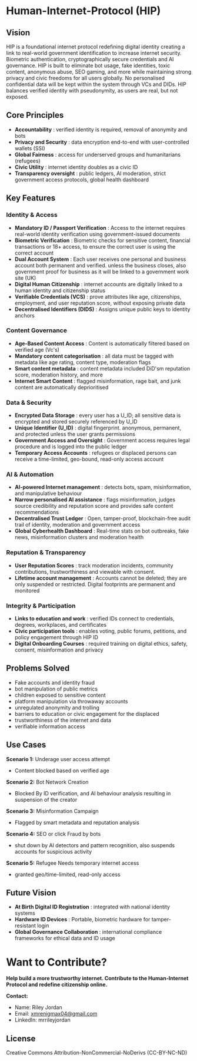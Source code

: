 # Human-Internet-Protocol (HIP)

## Vision
HIP is a foundational internet protocol redefining digital identity creating a link to real-world government identification to increase internet security. Biometric authentication, cryptographically secure credentials and AI governance. HIP is built to eliminate bot usage, fake identities, toxic content, anonymous abuse, SEO gaming, and more while maintaining strong privacy and civic freedoms for all users globally. No personalised confidential data will be kept within the system through VCs and DIDs. HIP balances verified identity with pseudonymity, as users are real, but not exposed.

## Core Principles 
- **Accountability**
 : verified identity is required, removal of anonymity and bots
- **Privacy and Security**
 : data encryption end-to-end with user-controlled wallets (SSI)
- **Global Fairness**
 : access for underserved groups and humanitarians (refugees)
- **Civic Utility**
 : internet identity doubles as a civic ID
- **Transparency oversight**
 : public ledgers, AI moderation, strict government access protocols, global health dashboard

## Key Features
### Identity & Access
- **Mandatory ID / Passport Verification**
 : Access to the internet requires real-world identity verification using government-issued documents
- **Biometric Verification**
 : Biometric checks for sensitive content, financial transactions or 18+ access, to ensure the correct user is using the correct account
- **Dual Account System**
 : Each user receives one personal and business account both permanent and verified. unless the business closes, also government proof for business as it will be linked to a government work site (UK) 
- **Digital Human Citizenship**
 : internet accounts are digitally linked to a human identity and citizenship status
- **Verifiable Credentials (VCS)**
 : prove attributes like age, citizenships, employment, and user reputation score, without exposing private data
- **Decentralised Identifiers (DIDS)**
 : Assigns unique public keys to identity anchors

### Content Governance
- **Age-Based Content Access**
 : Content is automatically filtered based on verified age (Vc's)
- **Mandatory content categorisation**
 : all data must be tagged with metadata like age rating, content type, moderation flags
- **Smart content metadata**
 : content metadata included DiD'sm reputation score, moderation history, and more
- **Internet Smart Content**
 : flagged misinformation, rage bait, and junk content are automatically deprioritised

### Data & Security
- **Encrypted Data Storage**
 : every user has a U_ID; all sensitive data is encrypted and stored securely referenced by U_ID
- **Unique Identifier (U_ID)**
 : digital fingerprint. anonymous, permanent, and protected unless the user grants permissions
- **Government Access and Oversight**
 : Government access requires legal procedure and is logged into the public ledger
- **Temporary Access Accounts**
 : refugees or displaced persons can receive a time-limited, geo-bound, read-only access account

### AI & Automation
- **AI-powered Internet management**
 : detects bots, spam, misinformation, and manipulative behaviour
- **Narrow personalised AI assistance**
 : flags misinformation, judges source credibility and reputation score and provides safe content recommendations
- **Decentralised Trust Ledger**
 : Open, tamper-proof, blockchain-free audit trail of identity, moderation and government access
- **Global Cyberhealth Dashboard**
 : Real-time stats on bot outbreaks, fake news, misinformation clusters and moderation health

### Reputation & Transparency
- **User Reputation Scores**
 : track moderation incidents, community contributions, trustworthiness and viewable with consent.
- **Lifetime account management**
 : Accounts cannot be deleted; they are only suspended or restricted. Digital footprints are permanent and monitored

### Integrity & Participation
- **Links to education and work**
 : verified IDs connect to credentials, degrees, workplaces, and certificates
- **Civic participation tools**
 : enables voting, public forums, petitions, and policy engagement through HIP ID
- **Digital Onboarding Courses**
 : required training on digital ethics, safety, consent, misinformation and privacy

## Problems Solved
- Fake accounts and identity fraud
- bot manipulation of public metrics
- children exposed to sensitive content
- platform manipulation via throwaway accounts
- unregulated anonymity and trolling
- barriers to education or civic engagement for the displaced
- trustworthiness of the internet and data
- verifiable information access

## Use Cases
**Scenario 1:** Underage user access attempt
- Content blocked based on verified age

**Scenario 2:** Bot Network Creation
- Blocked By ID verification, and AI behaviour analysis resulting in suspension of the creator

**Scenario 3:** Misinformation Campaign
- Flagged by smart metadata and reputation analysis

**Scenario 4:** SEO or click Fraud by bots
- shut down by AI detectors and pattern recognition, also suspends accounts for suspicious activity

**Scenario 5:** Refugee Needs temporary internet access
- granted geo/time-limited, read-only access

## Future Vision
- **At Birth Digital ID Registration**
 : integrated with national identity systems
- **Hardware ID Devices**
 : Portable, biometric hardware for tamper-resistant login
- **Global Governance Collaboration**
 : international compliance frameworks for ethical data and ID usage

# Want to Contribute?
**Help build a more trustworthy internet. Contribute to the Human-Internet Protocol and redefine citizenship online.**

**Contact:** 
- Name: Riley Jordan
- Email: xmrenigmax04@gmail.com
- LinkedIn: mrrileyjordan

## License
Creative Commons Attribution-NonCommercial-NoDerivs (CC-BY-NC-ND)